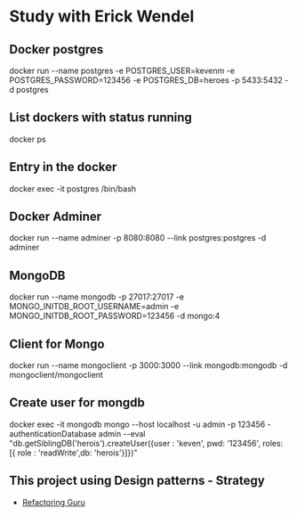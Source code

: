 # Study with Erick Wendel

## Docker postgres

docker run --name postgres -e POSTGRES_USER=kevenm -e POSTGRES_PASSWORD=123456 -e POSTGRES_DB=heroes -p 5433:5432 -d postgres 

## List dockers with status running

docker ps

## Entry in the docker

docker exec -it postgres /bin/bash

## Docker Adminer

docker run --name adminer -p 8080:8080 --link postgres:postgres -d adminer

## MongoDB

docker run --name mongodb -p 27017:27017 -e MONGO_INITDB_ROOT_USERNAME=admin -e MONGO_INITDB_ROOT_PASSWORD=123456 -d mongo:4

## Client for Mongo

docker run --name mongoclient -p 3000:3000 --link mongodb:mongodb -d mongoclient/mongoclient

## Create user for mongdb

docker exec -it mongodb mongo --host localhost -u admin -p 123456 -authenticationDatabase admin --eval "db.getSiblingDB('herois').createUser({user : 'keven', pwd: '123456', roles: [{ role : 'readWrite',db: 'herois'}]})"

## This project using Design patterns - Strategy

- [Refactoring Guru](https://refactoring.guru/pt-br/design-patterns/strategy)